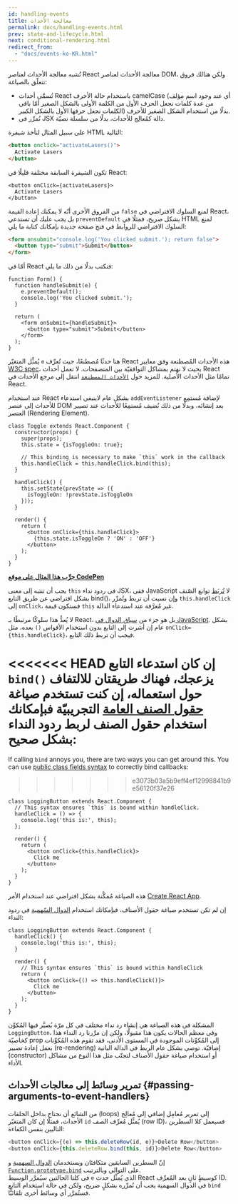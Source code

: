 ```yaml
---
id: handling-events
title: معالجة الأحداث
permalink: docs/handling-events.html
prev: state-and-lifecycle.html
next: conditional-rendering.html
redirect_from:
  - "docs/events-ko-KR.html"
---
```


تُشبه معالجة الأحداث لعناصر React معالجة الأحداث لعناصر DOM، ولكن هنالك فروق تتعلّق بالصياغة:

* تُسمَّى أحداث React باستخدام حالة الأحرف camelCase (أي عند وجود اسم مؤلف من عدة كلمات نجعل الحرف الأول من الكلمة الأولى بالشكل الصغير أمّا باقي الكلمات نجعل حرفها الأول بالشكل الكبير) بدلًا من استخدام الشكل الصغير للأحرف.
* نُمرِّر في JSX دالة كمُعالِج للأحداث، بدلًا من سلسلة نصيّة.  

على سبيل المثال لنأخذ شيفرة HTML التالية:

```html
<button onclick="activateLasers()">
  Activate Lasers
</button>
```

تكون الشيفرة السابقة مختلفة قليلًا في React:

```js{1}
<button onClick={activateLasers}>
  Activate Lasers
</button>
```

من الفروق الأخرى أنّه لا يمكنك إعادة القيمة `false` لمنع السلوك الافتراضي في React، بل يجب عليك أن تستدعي `preventDefault` بشكل صريح، فمثلًا في HTML لمنع السلوك الافتراضي للروابط في فتح صفحة جديدة بإمكانك كتابة ما يلي:

```html
<form onsubmit="console.log('You clicked submit.'); return false">
  <button type="submit">Submit</button>
</form>
```

أمّا في React فنكتب بدلًا من ذلك ما يلي:

```js{3}
function Form() {
  function handleSubmit(e) {
    e.preventDefault();
    console.log('You clicked submit.');
  }

  return (
    <form onSubmit={handleSubmit}>
      <button type="submit">Submit</button>
    </form>
  );
}
```

يُمثِّل المتغيّر `e` هنا حدثًا مُصطنعًا، حيث تُعرِّف React هذه الأحداث المُصطنعة وفق معايير [W3C spec](https://www.w3.org/TR/DOM-Level-3-Events/)، بحيث لا نهتم بمشاكل التوافقيّة بين المتصفحات. لا تعمل أحداث React تمامًا مثل الأحداث الأصلية. للمزيد حول [`الأحداث المصطنعة`](/docs/events.html) انتقل إلى مرجع الأحداث في React.

عند استخدام React بشكل عام لاينبغي استدعاء `addEventListener` لإضافة مُستمِع للأحداث إلى عنصر DOM بعد إنشائه، وبدلًا من ذلك نُضيف مُستمِعًا للأحداث عند تصيير العنصر (Rendering Element).


```js{6,7,10-14,18}
class Toggle extends React.Component {
  constructor(props) {
    super(props);
    this.state = {isToggleOn: true};

    // This binding is necessary to make `this` work in the callback
    this.handleClick = this.handleClick.bind(this);
  }

  handleClick() {
    this.setState(prevState => ({
      isToggleOn: !prevState.isToggleOn
    }));
  }

  render() {
    return (
      <button onClick={this.handleClick}>
        {this.state.isToggleOn ? 'ON' : 'OFF'}
      </button>
    );
  }
}
```

[**جرِّب هذا المثال على موقع CodePen**](https://codepen.io/gaearon/pen/xEmzGg?editors=0010)

يجب أن تنتبه إلى معنى `this` في ردود نداء JSX، ففي JavaScript لا [تُربَط](https://developer.mozilla.org/en/docs/Web/JavaScript/Reference/Global_objects/Function/bind) توابع الصّنف بشكل افتراضي عن طريق التابع bind()‎، وإن نسيت أن تربط وتُمرِّر `this.handleClick` إلى `onClick`، فستكون قيمة `this` غير مُعرَّفة عند استدعاء الدالة.

لا يُعدُّ هذا سلوكًا مرتبطًا بـ React، بل هو جزء من [سياق الدوال في JavaScript](https://www.smashingmagazine.com/2014/01/understanding-javascript-function-prototype-bind/). بشكل عام إن أشرت إلى التابع بدون استخدام الأقواس `()` بعده، مثل ‎`onClick={this.handleClick}‎`، فيجب أن تربط ذلك التابع.

<<<<<<< HEAD
إن كان استدعاء التابع `bind()`‎ يزعجك، فهناك طريقتان للالتفاف حول استعماله، إن كنت تستخدم صياغة [حقول الصنف العامة](https://babeljs.io/docs/plugins/transform-class-properties/) التجريبيّة فبإمكانك استخدام حقول الصنف لربط ردود النداء بشكل صحيح:
=======
If calling `bind` annoys you, there are two ways you can get around this. You can use [public class fields syntax](https://developer.mozilla.org/en-US/docs/Web/JavaScript/Reference/Classes/Public_class_fields#public_instance_fields) to correctly bind callbacks:
>>>>>>> e3073b03a5b9eff4ef12998841b9e56120f37e26

```js{2-6}
class LoggingButton extends React.Component {
  // This syntax ensures `this` is bound within handleClick.
  handleClick = () => {
    console.log('this is:', this);
  };

  render() {
    return (
      <button onClick={this.handleClick}>
        Click me
      </button>
    );
  }
}
```

هذه الصياغة مُمكَّنة بشكل افتراضي عند استخدام الأمر [Create React App](https://github.com/facebookincubator/create-react-app).

إن لم تكن تستخدم صياغة حقول الأصناف، فبإمكانك استخدام [الدوال السّهمية](https://developer.mozilla.org/en/docs/Web/JavaScript/Reference/Functions/Arrow_functions) في ردود النداء:

```js{7-9}
class LoggingButton extends React.Component {
  handleClick() {
    console.log('this is:', this);
  }

  render() {
    // This syntax ensures `this` is bound within handleClick
    return (
      <button onClick={() => this.handleClick()}>
        Click me
      </button>
    );
  }
}
```
المشكلة في هذه الصياغة هي إنشاء رد نداء مختلف في كل مرّة يُصيَّر فيها المُكوِّن `LoggingButton`، وفي معظم الحالات يكون هذا مقبولًا، ولكن إن مرَّرنا رد النداء هذا كخاصيّة prop إلى المُكوِّنات الموجودة في المستوى الأدنى، فقد تقوم هذه المُكوِّنات بعمل إعادة تصيير (re-rendering) إضافيّة. نوصي بشكل عام الربط في الدالة البانية (constructor) أو استخدام صياغة حقول الأصناف لتجنّب مثل هذا النوع من مشاكل الأداء.


## تمرير وسائط إلى معالجات الأحداث {#passing-arguments-to-event-handlers}

من الشائع أن نحتاج بداخل الحلقات (loops) إلى تمرير مُعامِل إضافي إلى مُعالِج الأحداث، فمثلًا إن كان المتغيّر `id` يُمثِّل مُعرِّف الصف (row ID)، فسيعمل كلا السطرين التاليين بنفس الكفاءة:

```js
<button onClick={(e) => this.deleteRow(id, e)}>Delete Row</button>
<button onClick={this.deleteRow.bind(this, id)}>Delete Row</button>
```

إنّ السطرين السابقين متكافئان ويستخدمان [الدوال السهمية](https://developer.mozilla.org/en-US/docs/Web/JavaScript/Reference/Functions/Arrow_functions) و [`Function.prototype.bind`](https://developer.mozilla.org/en-US/docs/Web/JavaScript/Reference/Global_objects/Function/bind) على التوالي وبالترتيب.  
في كلتا الحالتين سيُمرَّر الوسيط `e` الذي يُمثِّل حدث React كوسيطٍ ثانٍ بعد المُعرِّف ID. في الدوال السهمية يجب أن نُمرِّره بشكلٍ صريح، ولكن في حالة استخدام التابع `bind` فستُمرَّر أي وسائط أخرى تلقائيًّا.
